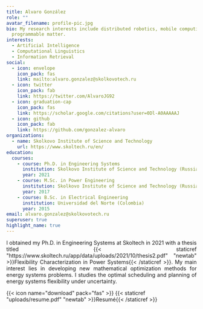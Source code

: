 ```yaml
---
title: Alvaro González
role: ""
avatar_filename: profile-pic.jpg
bio: My research interests include distributed robotics, mobile computing and
  programmable matter.
interests:
  - Artificial Intelligence
  - Computational Linguistics
  - Information Retrieval
social:
  - icon: envelope
    icon_pack: fas
    link: mailto:alvaro.gonzalez@skolkovotech.ru
  - icon: twitter
    icon_pack: fab
    link: https://twitter.com/AlvaroJG92
  - icon: graduation-cap
    icon_pack: fas
    link: https://scholar.google.com/citations?user=0Dl-A0AAAAAJ
  - icon: github
    icon_pack: fab
    link: https://github.com/gonzalez-alvaro
organizations:
  - name: Skolkovo Institute of Science and Technology
    url: https://www.skoltech.ru/en/
education:
  courses:
    - course: Ph.D. in Engineering Systems
      institution: Skolkovo Institute of Science and Technology (Russia)
      year: 2021
    - course: M.Sc. in Power Engineering
      institution: Skolkovo Institute of Science and Technology (Russia)
      year: 2017
    - course: B.Sc. in Electrical Engineering
      institution: Universidad del Norte (Colombia)
      year: 2015
email: alvaro.gonzalez@skolkovotech.ru
superuser: true
highlight_name: true
---
```

<div style="text-align: justify"> I obtained my Ph.D. in Engineering Systems at Skoltech in 2021 with a thesis titled {{< staticref "https://www.skoltech.ru/app/data/uploads/2021/10/thesis2.pdf" "newtab" >}}Flexibility Characterization in Power Systems{{< /staticref >}}.  My main interest lies in developing new mathematical optimization methods for energy systems problems. I studies the optimal scheduling and planning of energy systems flexibility under uncertainty. </div>

{{< icon name="download" pack="fas" >}} {{< staticref "uploads/resume.pdf" "newtab" >}}Resumé{{< /staticref >}}
